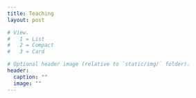 ```yaml
---
title: Teaching
layout: post

# View.
#   1 = List
#   2 = Compact
#   3 = Card

# Optional header image (relative to `static/img/` folder).
header:
  caption: ""
  image: ""
---
```


